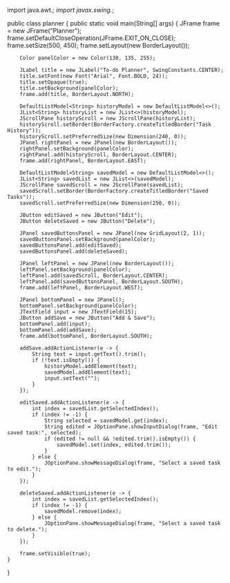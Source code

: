 import java.awt.*;
import javax.swing.*;

public class planner {
    public static void main(String[] args) {
        JFrame frame = new JFrame("Planner");
        frame.setDefaultCloseOperation(JFrame.EXIT_ON_CLOSE);
        frame.setSize(500, 450);
        frame.setLayout(new BorderLayout());

        Color panelColor = new Color(138, 135, 255);

        JLabel title = new JLabel("To-do Planner", SwingConstants.CENTER);
        title.setFont(new Font("Arial", Font.BOLD, 24));
        title.setOpaque(true);
        title.setBackground(panelColor);
        frame.add(title, BorderLayout.NORTH);

        DefaultListModel<String> historyModel = new DefaultListModel<>();
        JList<String> historyList = new JList<>(historyModel);
        JScrollPane historyScroll = new JScrollPane(historyList);
        historyScroll.setBorder(BorderFactory.createTitledBorder("Task History"));
        historyScroll.setPreferredSize(new Dimension(240, 0));
        JPanel rightPanel = new JPanel(new BorderLayout());
        rightPanel.setBackground(panelColor);
        rightPanel.add(historyScroll, BorderLayout.CENTER);
        frame.add(rightPanel, BorderLayout.EAST);

        DefaultListModel<String> savedModel = new DefaultListModel<>();
        JList<String> savedList = new JList<>(savedModel);
        JScrollPane savedScroll = new JScrollPane(savedList);
        savedScroll.setBorder(BorderFactory.createTitledBorder("Saved Tasks"));
        savedScroll.setPreferredSize(new Dimension(250, 0));

        JButton editSaved = new JButton("Edit");
        JButton deleteSaved = new JButton("Delete");

        JPanel savedButtonsPanel = new JPanel(new GridLayout(2, 1));
        savedButtonsPanel.setBackground(panelColor);
        savedButtonsPanel.add(editSaved);
        savedButtonsPanel.add(deleteSaved);

        JPanel leftPanel = new JPanel(new BorderLayout());
        leftPanel.setBackground(panelColor);
        leftPanel.add(savedScroll, BorderLayout.CENTER);
        leftPanel.add(savedButtonsPanel, BorderLayout.SOUTH);
        frame.add(leftPanel, BorderLayout.WEST);

        JPanel bottomPanel = new JPanel();
        bottomPanel.setBackground(panelColor);
        JTextField input = new JTextField(15);
        JButton addSave = new JButton("Add & Save");
        bottomPanel.add(input);
        bottomPanel.add(addSave);
        frame.add(bottomPanel, BorderLayout.SOUTH);

        addSave.addActionListener(e -> {
            String text = input.getText().trim();
            if (!text.isEmpty()) {
                historyModel.addElement(text);
                savedModel.addElement(text);
                input.setText("");
            }
        });

        editSaved.addActionListener(e -> {
            int index = savedList.getSelectedIndex();
            if (index != -1) {
                String selected = savedModel.get(index);
                String edited = JOptionPane.showInputDialog(frame, "Edit saved task:", selected);
                if (edited != null && !edited.trim().isEmpty()) {
                    savedModel.set(index, edited.trim());
                }
            } else {
                JOptionPane.showMessageDialog(frame, "Select a saved task to edit.");
            }
        });

        deleteSaved.addActionListener(e -> {
            int index = savedList.getSelectedIndex();
            if (index != -1) {
                savedModel.remove(index);
            } else {
                JOptionPane.showMessageDialog(frame, "Select a saved task to delete.");
            }
        });

        frame.setVisible(true);
    }
}
